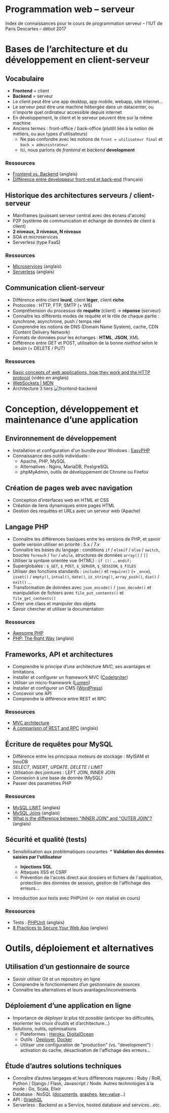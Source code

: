 # Programmation web – serveur

Index de connaissances pour le cours de programmation serveur – l'IUT de Paris Descartes – début 2017

# Bases de l’architecture et du développement en client-serveur
## Vocabulaire
* **Frontend** = client
* **Backend** = serveur
* Le client peut être une app desktop, app mobile, webapp, site internet...
* Le serveur peut être une machine hébergée dans un datacenter, ou n'importe quel ordinateur accessible depuis internet
* En développement, le client et le serveur peuvent être sur la même machine
* Anciens termes : front-office / back-office (plutôt liés à la notion de métiers, ou aux types d'utilisateurs)
  * Ne pas confondre avec les notions de `front = utilisateur final` et `back = administrateur`
  * Ici, nous parlons de _frontend_ et _backend_ **development**

### Ressources
* [Frontend vs. Backend](http://blog.teamtreehouse.com/i-dont-speak-your-language-frontend-vs-backend) (anglais)
* [Différence entre developpeur front-end et back-end](http://blog.teamtreehouse.com/i-dont-speak-your-language-frontend-vs-backend) (français)

## Historique des architectures serveurs / client-serveur
* Mainframes (puissant serveur central avec des écrans d'accès)
* P2P (système de communication et échange de données de client à client)
* **2 niveaux, 3 niveaux, N niveaux**
* SOA et microservices
* Serverless (type FaaS)

### Ressources
* [Microservices](https://martinfowler.com/articles/microservices.html) (anglais)
* [Serverless](https://martinfowler.com/articles/serverless.html) (anglais)

## Communication client-serveur
* Différence entre client **lourd**, client **léger**, client **riche**
* Protocoles : HTTP, FTP, SMTP (+ WS)
* Compréhension du processus de **requête** (client) -> **réponse** (serveur)
* Connaître les différents modes de requête et le rôle de chaque partie : synchrone, asynchrone, push / temps réel
* Comprendre les notions de DNS (Domain Name System), cache, CDN (Content Delivery Network)
* Formats de données pour les échanges : **HTML**, **JSON**, XML
* Différence entre GET et POST, utilisation de la bonne _method_ selon le besoin (+ DELETE / PUT)

### Ressources
* [Basic concepts of web applications, how they work and the HTTP protocol](https://www.youtube.com/watch?v=RsQ1tFLwldY) (vidéo en anglais)
* [WebSockets | MDN](https://developer.mozilla.org/fr/docs/WebSockets)
* Architecture 3 tiers
![frontend-backend](https://image.slidesharecdn.com/1-webdesignconcepts-120708014736-phpapp02/95/1-web-design-concepts-web-frontend-37-728.jpg)

# Conception, développement et maintenance d’une application
## Environnement de développement
* Installation et configuration d'un bundle pour Windows : [EasyPHP](http://www.easyphp.org/)
* Connaissance des outils individuels :
  * Apache, PHP, MySQL
  * Alternatives : Nginx, MariaDB, PostgreSQL
  * phpMyAdmin, outils de développement de Chrome ou Firefox

## Création de pages web avec navigation
* Conception d’interfaces web en HTML et CSS
* Création de liens dynamiques entre pages HTML 
* Gestion des requêtes et URLs avec un serveur web  (Apache)

## Langage PHP
* Connaître les différences basiques entre les versions de PHP, et savoir quelle version utiliser en priorité : 5.x / 7.x
* Connaître les bases du langage : conditions `if` / `elseif` / `else` / `switch`, boucles `foreach` / `for` / `while`, structures de données  `array()` / `[]` 
* Utiliser la syntaxe orientée vue (HTML) : `if ():` … `endif;`
* Superglobales : `$_GET`, `$_POST`, `$_SERVER`, `$_SESSION`, `$_FILES`
* Utiliser des fonctions standards :  `include()` et `require()` (+ `_once`), `isset()` / `empty()`, `intval()`, `date()`, `is_string()`, `array_push()`, `die()` / `exit()` …
* Transformation de données avec `json_encode()` / `json_decode()` et manipulation de fichiers avec `file_put_contents()` et `file_get_contents()`
* Créer une class et manipuler des objets
* Savoir chercher et utiliser la documentation

### Ressources
* [Awesome PHP](https://github.com/ziadoz/awesome-php)
* [PHP: The Right Way](http://www.phptherightway.com/) (anglais)

## Frameworks, API et architectures
* Comprendre le principe d’une architecture *MVC*, ses avantages et limitations
* Installer et configurer un framework MVC ([CodeIgniter](https://www.codeigniter.com/))
* Utiliser un micro-framework ([Lumen](https://lumen.laravel.com/))
* Installer et configurer un CMS ([WordPress](https://fr.wordpress.org/))
* Concevoir une API
* Comprendre la différence entre REST et RPC

### Ressources
* [MVC architecture](https://developer.mozilla.org/fr/Apps/Build/Architecture_d_une_application_web_moderne/MVC_architecture)
* [A comparison of REST and RPC](https://apihandyman.io/do-you-really-know-why-you-prefer-rest-over-rpc/) (anglais)

## Écriture de requêtes pour MySQL
* Différence entre les principaux moteurs de stockage : MyISAM et InnoDB
* *SELECT*, *INSERT*, *UPDATE*, *DELETE* / *LIMIT*
* Utilisation des jointures : LEFT JOIN, INNER JOIN
* Connexion à une base de donnée (MySQL) 
* Passer des paramètres PHP

### Ressources
* [MySQL LIMIT](http://www.mysqltutorial.org/mysql-limit.aspx) (anglais)
* [MySQL Joins](https://www.techonthenet.com/mysql/joins.php) (anglais)
* [What is the difference between "INNER JOIN" and "OUTER JOIN"?](http://stackoverflow.com/questions/38549/what-is-the-difference-between-inner-join-and-outer-join) (anglais)
 
## Sécurité et qualité (tests)
* Sensibilisation aux problématiques courantes
  * **Validation des données saisies par l'utilisateur**
  * **Injections SQL**
  * Attaques XSS et CSRF
  * Prévention de l'accès direct aux dossiers et fichiers de l'application, protection des données de session, gestion de l'affichage des erreurs...

* Introduction aux tests avec PHPUnit (<- non réalisé en cours)

### Ressources
* Tests : [PHPUnit](https://phpunit.de/) (anglais)
* [8 Practices to Secure Your Web App](https://www.sitepoint.com/8-practices-to-secure-your-web-app/) (anglais)

# Outils, déploiement et alternatives
## Utilisation d’un gestionnaire de source
* Savoir utiliser Git et un repository en ligne
* Comprendre le fonctionnement d’un gestionnaire de sources
* Connaître les alternatives et leurs avantages/inconvénients

## Déploiement d’une application en ligne 
* Importance de *déployer le plus tôt possible* (anticiper les difficultés, réorienter les choix d’outils et d’architecture…)
* Solutions, outils, optimisations
	* Plateformes : [Heroku](https://devcenter.heroku.com/start), [DigitalOcean](https://www.digitalocean.com/community/tutorials/how-to-install-linux-apache-mysql-php-lamp-stack-on-ubuntu-16-04)
	* Outils : [Deployer](https://deployer.org/), [Docker](https://www.docker.com/what-docker)
	* Utiliser une configuration de "production" (vs. "development") : activation du cache, désactivation de l'affichage des erreurs…

## Étude d’autres solutions techniques
* Connaître d’autres langages et leurs différences majeures : Ruby / RoR, Python / Django / Flask, Javascript / Node. Autres technologies à la mode : Go, Scala, Elixir
* Database : NoSQL ([documents](https://www.mongodb.com/what-is-mongodb), [graphes](http://orientdb.com/orientdb/), [key-value](https://redis.io/)…)
* API : [GraphQL](http://graphql.org/)
* Serverless : Backend as a Service, hosted database and services…etc.
